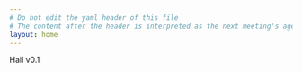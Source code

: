 ```yaml
---
# Do not edit the yaml header of this file
# The content after the header is interpreted as the next meeting's agenda
layout: home
---
```


Hail v0.1
